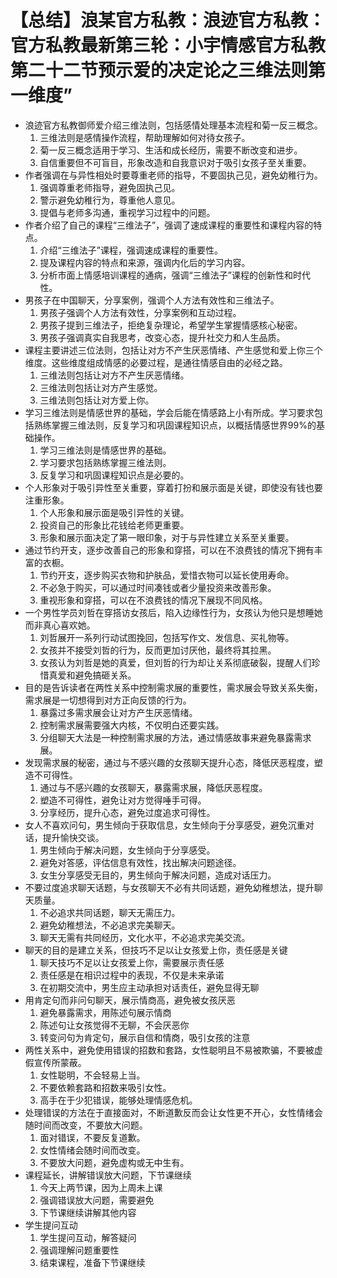 # 【总结】浪某官方私教：浪迹官方私教：官方私教最新第三轮：小宇情感官方私教第二十二节预示爱的决定论之三维法则第一维度”

-   浪迹官方私教御师爱介绍三维法则，包括感情处理基本流程和菊一反三概念。
    1.  三维法则是感情操作流程，帮助理解如何对待女孩子。
    2.  菊一反三概念适用于学习、生活和成长经历，需要不断改变和进步。
    3.  自信重要但不可盲目，形象改造和自我意识对于吸引女孩子至关重要。
-   作者强调在与异性相处时要尊重老师的指导，不要固执己见，避免幼稚行为。
    1.  强调尊重老师指导，避免固执己见。
    2.  警示避免幼稚行为，尊重他人意见。
    3.  提倡与老师多沟通，重视学习过程中的问题。
-   作者介绍了自己的课程“三维法子”，强调了速成课程的重要性和课程内容的特点。
    1.  介绍“三维法子”课程，强调速成课程的重要性。
    2.  提及课程内容的特点和来源，强调内化后的学习内容。
    3.  分析市面上情感培训课程的通病，强调“三维法子”课程的创新性和时代性。
-   男孩子在中国聊天，分享案例，强调个人方法有效性和三维法子。 
    1.  男孩子强调个人方法有效性，分享案例和互动过程。
    2.  男孩子提到三维法子，拒绝复杂理论，希望学生掌握情感核心秘密。
    3.  男孩子强调真实自我思考，改变心态，提升社交力和人生品质。
-   课程主要讲述三位法则，包括让对方不产生厌恶情绪、产生感觉和爱上你三个维度。这些维度组成情感的必要过程，是通往情感自由的必经之路。
    1.  三维法则包括让对方不产生厌恶情绪。
    2.  三维法则包括让对方产生感觉。
    3.  三维法则包括让对方爱上你。
-   学习三维法则是情感世界的基础，学会后能在情感路上小有所成。学习要求包括熟练掌握三维法则，反复学习和巩固课程知识点，以概括情感世界99%的基础操作。
    1.  学习三维法则是情感世界的基础。
    2.  学习要求包括熟练掌握三维法则。
    3.  反复学习和巩固课程知识点是必要的。
-   个人形象对于吸引异性至关重要，穿着打扮和展示面是关键，即使没有钱也要注重形象。
    1.  个人形象和展示面是吸引异性的关键。
    2.  投资自己的形象比花钱给老师更重要。
    3.  形象和展示面决定了第一眼印象，对于与异性建立关系至关重要。
-   通过节约开支，逐步改善自己的形象和穿搭，可以在不浪费钱的情况下拥有丰富的衣橱。
    1.  节约开支，逐步购买衣物和护肤品，爱惜衣物可以延长使用寿命。
    2.  不必急于购买，可以通过时间凑钱或者少量投资来改善形象。
    3.  重视形象和穿搭，可以在不浪费钱的情况下展现不同风格。
-   一个男性学员刘哲在穿搭访女孩后，陷入边缘性行为，女孩认为他只是想睡她而非真心喜欢她。
    1.  刘哲展开一系列行动试图挽回，包括写作文、发信息、买礼物等。
    2.  女孩并不接受刘哲的行为，反而更加讨厌他，最终将其拉黑。
    3.  女孩认为刘哲是她的真爱，但刘哲的行为却让关系彻底破裂，提醒人们珍惜真爱和避免搞砸关系。
-   目的是告诉读者在两性关系中控制需求展的重要性，需求展会导致关系失衡，需求展是一切想得到对方正向反馈的行为。
    1.  暴露过多需求展会让对方产生厌恶情绪。
    2.  控制需求展需要强大内核，不仅明白还要实践。
    3.  分组聊天大法是一种控制需求展的方法，通过情感故事来避免暴露需求展。
-   发现需求展的秘密，通过与不感兴趣的女孩聊天提升心态，降低厌恶程度，塑造不可得性。
    1.  通过与不感兴趣的女孩聊天，暴露需求展，降低厌恶程度。
    2.  塑造不可得性，避免让对方觉得唾手可得。
    3.  分享经历，提升心态，避免过度追求可得性。
-   女人不喜欢问句，男生倾向于获取信息，女生倾向于分享感受，避免沉重对话，提升愉快交谈。
    1.  男生倾向于解决问题，女生倾向于分享感受。
    2.  避免对答感，评估信息有效性，找出解决问题途径。
    3.  女生分享感受无目的，男生倾向于解决问题，造成对话压力。
-   不要过度追求聊天话题，与女孩聊天不必有共同话题，避免幼稚想法，提升聊天质量。
    1.  不必追求共同话题，聊天无需压力。
    2.  避免幼稚想法，不必追求完美聊天。
    3.  聊天无需有共同经历，文化水平，不必追求完美交流。
-   聊天的目的是建立关系，但技巧不足以让女孩爱上你，责任感是关键
    1.  聊天技巧不足以让女孩爱上你，需要展示责任感
    2.  责任感是在相识过程中的表现，不仅是未来承诺
    3.  在初期交流中，男生应主动承担对话责任，避免显得无聊
-   用肯定句而非问句聊天，展示情商高，避免被女孩厌恶
    1.  避免暴露需求，用陈述句展示情商
    2.  陈述句让女孩觉得不无聊，不会厌恶你
    3.  转变问句为肯定句，展示自信和情商，吸引女孩的注意
-   两性关系中，避免使用错误的招数和套路，女性聪明且不易被欺骗，不要被虚假宣传所蒙蔽。
    1.  女性聪明，不会轻易上当。
    2.  不要依赖套路和招数来吸引女性。
    3.  高手在于少犯错误，能够处理情感危机。
-   处理错误的方法在于直接面对，不断道歉反而会让女性更不开心，女性情绪会随时间而改变，不要放大问题。
    1.  面对错误，不要反复道歉。
    2.  女性情绪会随时间而改变。
    3.  不要放大问题，避免虚构或无中生有。
-   课程延长，讲解错误放大问题，下节课继续
    1.  今天上两节课，因为上周未上课
    2.  强调错误放大问题，需要避免
    3.  下节课继续讲解其他内容
-   学生提问互动
    1.  学生提问互动，解答疑问
    2.  强调理解问题重要性
    3.  结束课程，准备下节课继续